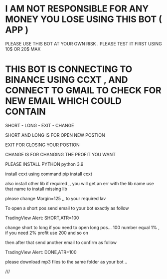 # I AM NOT RESPONSIBLE  FOR ANY MONEY YOU LOSE  USING THIS BOT ( APP )
PLEASE USE THIS BOT AT YOUR OWN RISK . PLEASE TEST IT FIRST USING 10$ OR 20$ MAX


# THIS BOT IS CONNECTING TO BINANCE USING CCXT , AND CONNECT TO GMAIL TO CHECK FOR NEW EMAIL WHICH COULD CONTAIN

SHORT - LONG - EXIT - CHANGE 

SHORT AND LONG IS FOR OPEN NEW POSTION

EXIT FOR CLOSING YOUR POSTION

CHANGE IS FOR CHANGING THE PROFIT YOU WANT 

PLEASE INSTALL PYTHON python 3.9

install ccxt using command  pip install  ccxt

also install other lib if required  ,, you will get an err with the lib name use that name to install missing lib

please change Margin=125 ,, to your required lav

To open a short pos send email to your bot exactly as follow

TradingView Alert: SHORT,ATR=100

change short to long if you need to open long pos... 100 number equal 1% , if you need 2% profit use 200 and so on

then after that send another email to confirm as follow

TradingView Alert: DONE,ATR=100


please download mp3 files to the same folder as your bot ..

///
